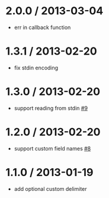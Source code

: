 2.0.0 / 2013-03-04
==================

 * err in callback function

1.3.1 / 2013-02-20
==================

 * fix stdin encoding

1.3.0 / 2013-02-20
==================

 * support reading from stdin [#9](https://github.com/zeMirco/json2csv/pull/9)

1.2.0 / 2013-02-20
==================

 * support custom field names [#8](https://github.com/zeMirco/json2csv/pull/8)

1.1.0 / 2013-01-19
==================

 * add optional custom delimiter
